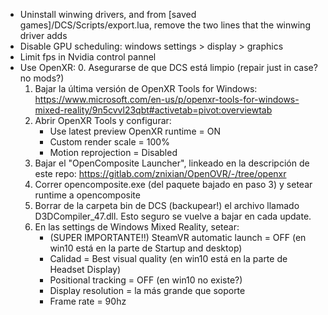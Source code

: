 - Uninstall winwing drivers, and from [saved games]/DCS/Scripts/export.lua, remove the two lines that the winwing driver adds
- Disable GPU scheduling: windows settings > display > graphics
- Limit fps in Nvidia control pannel
- Use OpenXR:
    0. Asegurarse de que DCS está limpio (repair just in case? no mods?)
    1. Bajar la última versión de OpenXR Tools for Windows: 
        https://www.microsoft.com/en-us/p/openxr-tools-for-windows-mixed-reality/9n5cvvl23qbt#activetab=pivot:overviewtab
    2. Abrir OpenXR Tools y configurar:
        - Use latest preview OpenXR runtime = ON
        - Custom render scale = 100%
        - Motion reprojection = Disabled
    3. Bajar el "OpenComposite Launcher", linkeado en la descripción de este repo: https://gitlab.com/znixian/OpenOVR/-/tree/openxr
    4. Correr opencomposite.exe (del paquete bajado en paso 3) y setear runtime a opencomposite
    5. Borrar de la carpeta bin de DCS (backupear!) el archivo llamado D3DCompiler_47.dll. Esto seguro se vuelve a bajar en cada update.
    6. En las settings de Windows Mixed Reality, setear:
        - (SUPER IMPORTANTE!!) SteamVR automatic launch = OFF (en win10 está en la parte de Startup and desktop)
        - Calidad = Best visual quality (en win10 está en la parte de Headset Display)
        - Positional tracking = OFF (en win10 no existe?)
        - Display resolution = la más grande que soporte
        - Frame rate = 90hz
